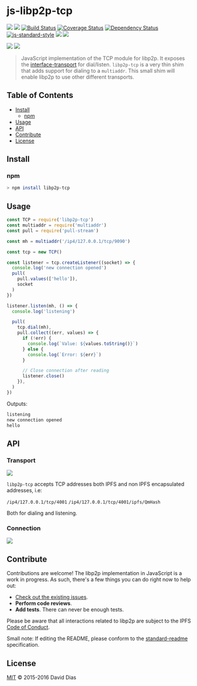 # js-libp2p-tcp

[![](https://img.shields.io/badge/made%20by-Protocol%20Labs-blue.svg?style=flat-square)](http://ipn.io)
[![](https://img.shields.io/badge/freenode-%23ipfs-blue.svg?style=flat-square)](http://webchat.freenode.net/?channels=%23ipfs)
[![Build Status](https://travis-ci.org/libp2p/js-libp2p-tcp.svg?style=flat-square)](https://travis-ci.org/libp2p/js-libp2p-tcp)
[![Coverage Status](https://coveralls.io/repos/github/libp2p/js-libp2p-tcp/badge.svg?branch=master)](https://coveralls.io/github/libp2p/js-libp2p-tcp?branch=master)
[![Dependency Status](https://david-dm.org/libp2p/js-libp2p-tcp.svg?style=flat-square)](https://david-dm.org/libp2p/js-libp2p-tcp)
[![js-standard-style](https://img.shields.io/badge/code%20style-standard-brightgreen.svg?style=flat-square)](https://github.com/feross/standard)
![](https://img.shields.io/badge/npm-%3E%3D3.0.0-orange.svg?style=flat-square)
![](https://img.shields.io/badge/Node.js-%3E%3D6.0.0-orange.svg?style=flat-square)

[![](https://raw.githubusercontent.com/libp2p/interface-transport/master/img/badge.png)](https://github.com/libp2p/interface-transport)
[![](https://raw.githubusercontent.com/libp2p/interface-connection/master/img/badge.png)](https://github.com/libp2p/interface-connection)


> JavaScript implementation of the TCP module for libp2p. It exposes the [interface-transport](https://github.com/libp2p/interface-connection) for dial/listen. `libp2p-tcp` is a very thin shim that adds support for dialing to a `multiaddr`. This small shim will enable libp2p to use other different transports.

## Table of Contents

- [Install](#install)
  - [npm](#npm)
- [Usage](#usage)
- [API](#api)
- [Contribute](#contribute)
- [License](#license)

## Install

### npm

```sh
> npm install libp2p-tcp
```

## Usage

```js
const TCP = require('libp2p-tcp')
const multiaddr = require('multiaddr')
const pull = require('pull-stream')

const mh = multiaddr('/ip4/127.0.0.1/tcp/9090')

const tcp = new TCP()

const listener = tcp.createListener((socket) => {
  console.log('new connection opened')
  pull(
    pull.values(['hello']),
    socket
  )
})

listener.listen(mh, () => {
  console.log('listening')

  pull(
    tcp.dial(mh),
    pull.collect((err, values) => {
      if (!err) {
        console.log(`Value: ${values.toString()}`)
      } else {
        console.log(`Error: ${err}`)
      }

      // Close connection after reading
      listener.close()
    }),
  )
})
```

Outputs:

```sh
listening
new connection opened
hello
```

## API

### Transport

[![](https://raw.githubusercontent.com/libp2p/interface-transport/master/img/badge.png)](https://github.com/libp2p/interface-transport)

`libp2p-tcp` accepts TCP addresses both IPFS and non IPFS encapsulated addresses, i.e:

`/ip4/127.0.0.1/tcp/4001`
`/ip4/127.0.0.1/tcp/4001/ipfs/QmHash`

Both for dialing and listening.

### Connection

[![](https://raw.githubusercontent.com/libp2p/interface-connection/master/img/badge.png)](https://github.com/libp2p/interface-connection)

## Contribute

Contributions are welcome! The libp2p implementation in JavaScript is a work in progress. As such, there's a few things you can do right now to help out:

- [Check out the existing issues](//github.com/libp2p/js-libp2p-tcp/issues).
- **Perform code reviews**.
- **Add tests**. There can never be enough tests.

Please be aware that all interactions related to libp2p are subject to the IPFS [Code of Conduct](https://github.com/ipfs/community/blob/master/code-of-conduct.md).

Small note: If editing the README, please conform to the [standard-readme](https://github.com/RichardLitt/standard-readme) specification.

## License

[MIT](LICENSE) © 2015-2016 David Dias
